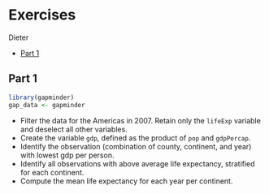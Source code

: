 Exercises
================
Dieter

-   <a href="#part-1" id="toc-part-1">Part 1</a>

## Part 1

``` r
library(gapminder)
gap_data <- gapminder
```

-   Filter the data for the Americas in 2007. Retain only the `lifeExp`
    variable and deselect all other variables.
-   Create the variable `gdp`, defined as the product of `pop` and
    `gdpPercap`.
-   Identify the observation (combination of county, continent, and
    year) with lowest gdp per person.
-   Identify all observations with above average life expectancy,
    stratified for each continent.
-   Compute the mean life expectancy for each year per continent.
